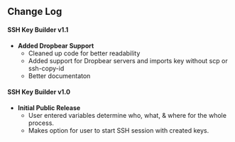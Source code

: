 ## Change Log

#### SSH Key Builder v1.1

* __Added Dropbear Support__
  * Cleaned up code for better readability
  * Added support for Dropbear servers and imports key without scp or ssh-copy-id
  * Better documentaton

#### SSH Key Builder v1.0

* __Initial Public Release__
  * User entered variables determine who, what, & where for the whole process.
  * Makes option for user to start SSH session with created keys.
